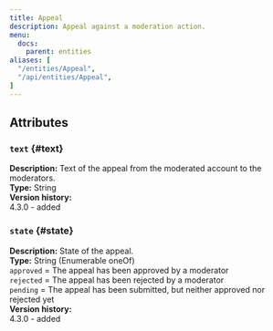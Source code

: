 ```yaml
---
title: Appeal
description: Appeal against a moderation action.
menu:
  docs:
    parent: entities
aliases: [
  "/entities/Appeal",
  "/api/entities/Appeal",
]
---
```


## Attributes

### `text` {#text}

**Description:** Text of the appeal from the moderated account to the moderators.\
**Type:** String\
**Version history:**\
4.3.0 - added

### `state` {#state}

**Description:** State of the appeal.\
**Type:** String (Enumerable oneOf)\
`approved` = The appeal has been approved by a moderator\
`rejected` = The appeal has been rejected by a moderator\
`pending` = The appeal has been submitted, but neither approved nor rejected yet\
**Version history:**\
4.3.0 - added
